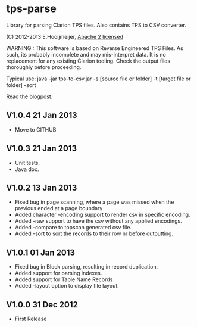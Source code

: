 tps-parse
=========

Library for parsing Clarion TPS files. Also contains TPS to CSV converter.

(C) 2012-2013 E.Hooijmeijer, [Apache 2 licensed](https://www.apache.org/licenses/LICENSE-2.0.html)

WARNING : This software is based on Reverse Engineered TPS Files.
          As such, its probably incomplete and may mis-interpret data.
          It is no replacement for any existing Clarion tooling.
          Check the output files thoroughly before proceeding.

Typical use:
 java -jar tps-to-csv.jar -s [source file or folder] -t [target file or folder] -sort

Read the [blogpost](http://blog.42.nl/articles/liberating-data-from-clarion-tps-files).

V1.0.4 21 Jan 2013
------------------
- Move to GITHUB 

V1.0.3 21 Jan 2013
------------------
- Unit tests.
- Java doc.

V1.0.2 13 Jan 2013
------------------

- Fixed bug in page scanning, where a page was missed when the previous ended at a page boundary
- Added character -encoding support to render csv in specific encoding.
- Added -raw support to have the csv without any applied encodings.
- Added -compare to topscan generated csv file.
- Added -sort to sort the records to their row nr before outputting.

V1.0.1  01 Jan 2013
-------------------
- Fixed bug in Block parsing, resulting in record duplication.
- Added support for parsing indexes.
- Added support for Table Name Records
- Added -layout option to display file layout.

V1.0.0  31 Dec 2012
-------------------
- First Release

